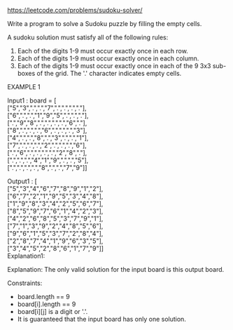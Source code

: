 https://leetcode.com/problems/sudoku-solver/

Write a program to solve a Sudoku puzzle by filling the empty cells.

A sudoku solution must satisfy all of the following rules:

1. Each of the digits 1-9 must occur exactly once in each row.
2. Each of the digits 1-9 must occur exactly once in each column.
3. Each of the digits 1-9 must occur exactly once in each of the 9 3x3 sub-boxes of the grid.
   The '.' character indicates empty cells.

EXAMPLE 1

Input1 : board = [<br/>["5","3",".",".","7",".",".",".","."],<br/>["6",".",".","1","9","5",".",".","."],<br/>[".","9","8",".",".",".",".","6","."],<br/>["8",".",".",".","6",".",".",".","3"],<br/>["4",".",".","8",".","3",".",".","1"],<br/>["7",".",".",".","2",".",".",".","6"],<br/>[".","6",".",".",".",".","2","8","."],<br/>[".",".",".","4","1","9",".",".","5"],<br/>[".",".",".",".","8",".",".","7","9"]]

Output1 : [<br/>["5","3","4","6","7","8","9","1","2"],<br/>["6","7","2","1","9","5","3","4","8"],<br/>["1","9","8","3","4","2","5","6","7"],<br/>["8","5","9","7","6","1","4","2","3"],<br/>["4","2","6","8","5","3","7","9","1"],<br/>["7","1","3","9","2","4","8","5","6"],<br/>["9","6","1","5","3","7","2","8","4"],<br/>["2","8","7","4","1","9","6","3","5"],<br/>["3","4","5","2","8","6","1","7","9"]]
<br/>Explanation1:

Explanation: The only valid solution for the input board is this output board.


Constraints:
- board.length == 9
- board[i].length == 9
- board[i][j] is a digit or '.'.
- It is guaranteed that the input board has only one solution.
